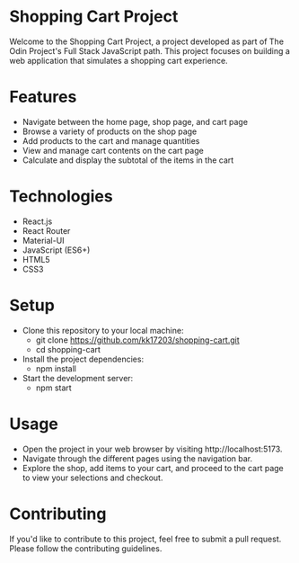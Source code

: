 # Shopping Cart Project

Welcome to the Shopping Cart Project, a project developed as part of The Odin Project's Full Stack JavaScript path. This project focuses on building a web application that simulates a shopping cart experience.

# Features

- Navigate between the home page, shop page, and cart page
- Browse a variety of products on the shop page
- Add products to the cart and manage quantities
- View and manage cart contents on the cart page
- Calculate and display the subtotal of the items in the cart

# Technologies

  - React.js
  - React Router
  - Material-UI
  - JavaScript (ES6+)
  - HTML5
  - CSS3

# Setup

- Clone this repository to your local machine:
  - git clone https://github.com/kk17203/shopping-cart.git
  - cd shopping-cart
- Install the project dependencies:
  - npm install
- Start the development server:
  - npm start

# Usage

- Open the project in your web browser by visiting http://localhost:5173.
- Navigate through the different pages using the navigation bar.
- Explore the shop, add items to your cart, and proceed to the cart page to view your selections and checkout.

# Contributing

If you'd like to contribute to this project, feel free to submit a pull request. Please follow the contributing guidelines.
